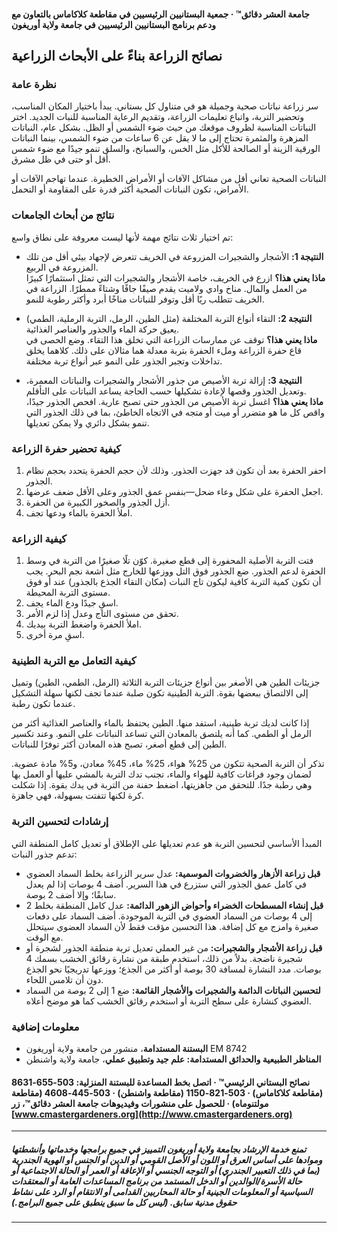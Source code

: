 #### جامعة العشر دقائق™ · جمعية البستانيين الرئيسيين في مقاطعة كلاكاماس بالتعاون مع ودعم برنامج البستانيين الرئيسيين في جامعة ولاية أوريغون

## نصائح الزراعة بناءً على الأبحاث الزراعية

### نظرة عامة

سر زراعة نباتات صحية وجميلة هو في متناول كل بستاني. يبدأ باختيار المكان المناسب، وتحضير التربة، واتباع تعليمات الزراعة، وتقديم الرعاية المناسبة للنبات الجديد. اختر النباتات المناسبة لظروف موقعك من حيث ضوء الشمس أو الظل. بشكل عام، النباتات المزهرة والمثمرة تحتاج إلى ما لا يقل عن 6 ساعات من ضوء الشمس، بينما النباتات الورقية الزينة أو الصالحة للأكل مثل الخس، والسبانخ، والسلق تنمو جيدًا مع ضوء شمس أقل أو حتى في ظل مشرق.

النباتات الصحية تعاني أقل من مشاكل الآفات أو الأمراض الخطيرة. عندما تهاجم الآفات أو الأمراض، تكون النباتات الصحية أكثر قدرة على المقاومة أو التحمل.

### نتائج من أبحاث الجامعات

تم اختيار ثلاث نتائج مهمة لأنها ليست معروفة على نطاق واسع:

- **النتيجة 1:** الأشجار والشجيرات المزروعة في الخريف تتعرض لإجهاد بيئي أقل من تلك المزروعة في الربيع.  
  **ماذا يعني هذا؟** ازرع في الخريف، خاصة الأشجار والشجيرات التي تمثل استثمارًا كبيرًا من العمل والمال. مناخ وادي ولاميت يقدم صيفًا جافًا وشتاءً ممطرًا. الزراعة في الخريف تتطلب ريًا أقل وتوفر للنباتات مناخًا أبرد وأكثر رطوبة للنمو.

- **النتيجة 2:** التقاء أنواع التربة المختلفة (مثل الطين، الرمل، التربة الرملية، الطمي) يعيق حركة الماء والجذور والعناصر الغذائية.  
  **ماذا يعني هذا؟** توقف عن ممارسات الزراعة التي تخلق هذا التقاء. وضع الحصى في قاع حفرة الزراعة وملء الحفرة بتربة معدلة هما مثالان على ذلك. كلاهما يخلق تداخلات وتجبر الجذور على النمو عبر أنواع تربة مختلفة.

- **النتيجة 3:** إزالة تربة الأصيص من جذور الأشجار والشجيرات والنباتات المعمرة، وتعديل الجذور وقصها لإعادة تشكيلها حسب الحاجة يساعد النباتات على التأقلم.  
  **ماذا يعني هذا؟** اغسل تربة الأصيص من الجذور حتى تصبح عارية. افحص الجذور جيدًا، واقص كل ما هو متضرر أو ميت أو متجه في الاتجاه الخاطئ، بما في ذلك الجذور التي تنمو بشكل دائري ولا يمكن تعديلها.

### كيفية تحضير حفرة الزراعة

1. احفر الحفرة بعد أن تكون قد جهزت الجذور. وذلك لأن حجم الحفرة يتحدد بحجم نظام الجذور.
2. اجعل الحفرة على شكل وعاء ضحل—بنفس عمق الجذور وعلى الأقل ضعف عرضها.
3. أزل الجذور والصخور الكبيرة من الحفرة.
4. املأ الحفرة بالماء ودعها تجف.

### كيفية الزراعة

1. فتت التربة الأصلية المحفورة إلى قطع صغيرة. كوّن تلًا صغيرًا من التربة في وسط الحفرة لدعم الجذور. ضع الجذور فوق التل ووزعها للخارج مثل أشعة نجم البحر. يجب أن تكون كمية التربة كافية ليكون تاج النبات (مكان التقاء الجذع بالجذور) عند أو فوق مستوى التربة المحيطة.
2. اسقِ جيدًا ودع الماء يجف.
3. تحقق من مستوى التاج وعدل إذا لزم الأمر.
4. املأ الحفرة واضغط التربة بيديك.
5. اسقِ مرة أخرى.

### كيفية التعامل مع التربة الطينية

جزيئات الطين هي الأصغر بين أنواع جزيئات التربة الثلاثة (الرمل، الطمي، الطين) وتميل إلى الالتصاق ببعضها بقوة. التربة الطينية تكون صلبة عندما تجف لكنها سهلة التشكيل عندما تكون رطبة.

إذا كانت لديك تربة طينية، استفد منها. الطين يحتفظ بالماء والعناصر الغذائية أكثر من الرمل أو الطمي. كما أنه يلتصق بالمعادن التي تساعد النباتات على النمو. وعند تكسير الطين إلى قطع أصغر، تصبح هذه المعادن أكثر توفرًا للنباتات.

تذكر أن التربة الصحية تتكون من 25% هواء، 25% ماء، 45% معادن، و5% مادة عضوية. لضمان وجود فراغات كافية للهواء والماء، تجنب تدك التربة بالمشي عليها أو العمل بها وهي رطبة جدًا. للتحقق من جاهزيتها، اضغط حفنة من التربة في يدك بقوة. إذا شكلت كرة لكنها تتفتت بسهولة، فهي جاهزة.

### إرشادات لتحسين التربة

المبدأ الأساسي لتحسين التربة هو عدم تعديلها على الإطلاق أو تعديل كامل المنطقة التي تدعم جذور النبات:

- **قبل زراعة الأزهار والخضروات الموسمية:** عدل سرير الزراعة بخلط السماد العضوي في كامل عمق الجذور التي ستزرع في هذا السرير. أضف 4 بوصات إذا لم يعدل سابقًا؛ وإلا أضف 2 بوصة.
- **قبل إنشاء المسطحات الخضراء وأحواض الزهور الدائمة:** عدل كامل المنطقة بخلط 2 إلى 4 بوصات من السماد العضوي في التربة الموجودة. أضف السماد على دفعات صغيرة وامزج مع كل إضافة. هذا التحسين مؤقت فقط لأن السماد العضوي سيتحلل مع الوقت.
- **قبل زراعة الأشجار والشجيرات:** من غير العملي تعديل تربة منطقة الجذور لشجرة أو شجيرة ناضجة. بدلاً من ذلك، استخدم طبقة من نشارة رقائق الخشب بسمك 4 بوصات. مدد النشارة لمسافة 30 بوصة أو أكثر من الجذع؛ ووزعها تدريجيًا نحو الجذع دون أن تلامس اللحاء.
- **لتحسين النباتات الدائمة والشجيرات والأشجار القائمة:** ضع 1 إلى 2 بوصة من السماد العضوي كنشارة على سطح التربة أو استخدم رقائق الخشب كما هو موضح أعلاه.

### معلومات إضافية

- **البستنة المستدامة**، منشور من جامعة ولاية أوريغون EM 8742  
- **المناظر الطبيعية والحدائق المستدامة: علم جيد وتطبيق عملي**، جامعة ولاية واشنطن  

#### نصائح البستاني الرئيسي™ · اتصل بخط المساعدة للبستنة المنزلية: 503-655-8631 (مقاطعة كلاكاماس) · 503-821-1150 (مقاطعة واشنطن) · 503-445-4608 (مقاطعة مولتنوماه) · للحصول على منشورات وفيديوهات جامعة العشر دقائق™، زر [www.cmastergardeners.org](http://www.cmastergardeners.org)

---

##### تمنع خدمة الإرشاد بجامعة ولاية أوريغون التمييز في جميع برامجها وخدماتها وأنشطتها وموادها على أساس العرق أو اللون أو الأصل القومي أو الدين أو الجنس أو الهوية الجندرية (بما في ذلك التعبير الجندري) أو التوجه الجنسي أو الإعاقة أو العمر أو الحالة الاجتماعية أو حالة الأسرة/الوالدين أو الدخل المستمد من برنامج المساعدات العامة أو المعتقدات السياسية أو المعلومات الجينية أو حالة المحاربين القدامى أو الانتقام أو الرد على نشاط حقوق مدنية سابق. (ليس كل ما سبق ينطبق على جميع البرامج.)
---